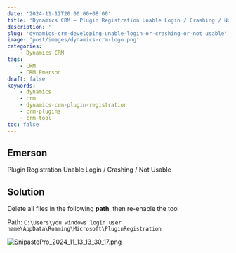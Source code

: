```yaml
---
date: '2024-11-12T20:00:00+08:00'
title: 'Dynamics CRM – Plugin Registration Unable Login / Crashing / Not Usable'
description: ''
slug: 'dynamics-crm-developing-unable-login-or-crashing-or-not-usable'
image: 'post/images/dynamics-crm-logo.png'
categories:
    - Dynamics-CRM
tags:
    - CRM
    - CRM Emerson
draft: false
keywords:
    - dynamics
    - crm
    - dynamics-crm-plugin-registration
    - crm-plugins
    - crm-tool
toc: false
---
```


## Emerson

Plugin Registration Unable Login / Crashing / Not Usable

## Solution

Delete all files in the following **path**, then re-enable the tool

Path: `C:\Users\you windows login user name\AppData\Roaming\Microsoft\PluginRegistration`

![SnipastePro_2024_11_13_13_30_17.png](post/images/SnipastePro_2024_11_13_13_30_17.png)
